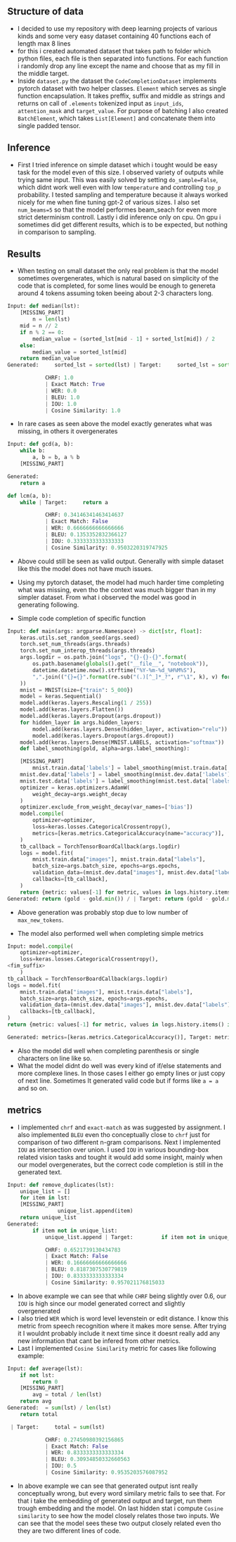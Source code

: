 ## Structure of data

- I decided to use my repository with deep learning projects of various kinds and some very easy dataset containing
40 functions each of length max 8 lines
- for this i created automated dataset that takes path to folder which python files, each file is then separated into functions.
For each function i randomly drop any line except the name and choose that as my fill in the middle target.
- Inside `dataset.py` the dataset the `CodeCompletionDataset` implements pytorch dataset with two helper classes.
`Element` which serves as single function encapsulation. It takes preffix, suffix and middle as strings and returns
on call of `.elements` tokenized input as `input_ids`, `attention_mask` and `target_value`. For purpose of batching
I also created `BatchElement`, which takes `List[Element]` and concatenate them into single padded tensor.

## Inference

- First I tried inference on simple dataset which i tought would be easy task for the model even of this size. I observed
variety of outputs while trying same input. This was easily solved by setting `do_sample=False`, which didnt work well even
with low `temperature` and controlling `top_p` probability. I tested sampling and temperature because it always worked nicely
for me when fine tuning gpt-2 of various sizes. I also set `num_beams=5` so that the model performes beam_seach for even more strict determinism controll.
Lastly i did inference only on cpu. On gpu i sometimes did get different results, which is to be expected, but nothing in comparison
to sampling.

## Results

- When testing on small dataset the only real problem is that the model sometimes overgenerates, which is natural based on
simplicity of the code that is completed, for some lines would be enough to genereta around 4 tokens assuming token beeing
about 2-3 characters long.

```py
Input: def median(lst):
    [MISSING_PART]
        n = len(lst)
    mid = n // 2
    if n % 2 == 0:
        median_value = (sorted_lst[mid - 1] + sorted_lst[mid]) / 2
    else:
        median_value = sorted_lst[mid]
    return median_value
Generated:     sorted_lst = sorted(lst) | Target:     sorted_lst = sorted(lst)

            CHRF: 1.0
            | Exact Match: True
            | WER: 0.0
            | BLEU: 1.0
            | IOU: 1.0
            | Cosine Similarity: 1.0
```

- In rare cases as seen above the model exactly generates what was missing, in others it overgenerates

```py
Input: def gcd(a, b):
    while b:
        a, b = b, a % b
    [MISSING_PART]

Generated:
    return a

def lcm(a, b):
    while | Target:     return a

            CHRF: 0.34146341463414637
            | Exact Match: False
            | WER: 0.6666666666666666
            | BLEU: 0.1353352832366127
            | IOU: 0.3333333333333333
            | Cosine Similarity: 0.9503220319747925
```

- Above could still be seen as valid output. Generally with simple dataset like this the model does not have much issues.

- Using my pytorch dataset, the model had much harder time completing what was missing, even tho the context was much bigger
than in my simpler dataset. From what i observed the model was good in generating following.

- Simple code completion of specific function

```py
Input: def main(args: argparse.Namespace) -> dict[str, float]:
    keras.utils.set_random_seed(args.seed)
    torch.set_num_threads(args.threads)
    torch.set_num_interop_threads(args.threads)
    args.logdir = os.path.join("logs", "{}-{}-{}".format(
        os.path.basename(globals().get("__file__", "notebook")),
        datetime.datetime.now().strftime("%Y-%m-%d_%H%M%S"),
        ",".join(("{}={}".format(re.sub("(.)[^_]*_?", r"\1", k), v) for k, v in sorted(vars(args).items())))
    ))
    mnist = MNIST(size={"train": 5_000})
    model = keras.Sequential()
    model.add(keras.layers.Rescaling(1 / 255))
    model.add(keras.layers.Flatten())
    model.add(keras.layers.Dropout(args.dropout))
    for hidden_layer in args.hidden_layers:
        model.add(keras.layers.Dense(hidden_layer, activation="relu"))
        model.add(keras.layers.Dropout(args.dropout))
    model.add(keras.layers.Dense(MNIST.LABELS, activation="softmax"))
    def label_smoothing(gold, alpha=args.label_smoothing):

    [MISSING_PART]
        mnist.train.data['labels'] = label_smoothing(mnist.train.data['labels'])
    mnist.dev.data['labels'] = label_smoothing(mnist.dev.data['labels'])
    mnist.test.data['labels'] = label_smoothing(mnist.test.data['labels'])
    optimizer = keras.optimizers.AdamW(
        weight_decay=args.weight_decay
    )
    optimizer.exclude_from_weight_decay(var_names=['bias'])
    model.compile(
        optimizer=optimizer,
        loss=keras.losses.CategoricalCrossentropy(),
        metrics=[keras.metrics.CategoricalAccuracy(name="accuracy")],
    )
    tb_callback = TorchTensorBoardCallback(args.logdir)
    logs = model.fit(
        mnist.train.data["images"], mnist.train.data["labels"],
        batch_size=args.batch_size, epochs=args.epochs,
        validation_data=(mnist.dev.data["images"], mnist.dev.data["labels"]),
        callbacks=[tb_callback],
    )
    return {metric: values[-1] for metric, values in logs.history.items() if metric.startswith("val_")}
Generated: return (gold - gold.min()) / | Target: return (gold - gold.min()) / (gold.max() - gold.min())
```

- Above generation was probably stop due to low number of `max_new_tokens`.

- The model also performed well when completing simple metrics

```py
Input: model.compile(
    optimizer=optimizer,
    loss=keras.losses.CategoricalCrossentropy(),
<fim_suffix>
    )
tb_callback = TorchTensorBoardCallback(args.logdir)
logs = model.fit(
    mnist.train.data["images"], mnist.train.data["labels"],
    batch_size=args.batch_size, epochs=args.epochs,
    validation_data=(mnist.dev.data["images"], mnist.dev.data["labels"]),
    callbacks=[tb_callback],
)
return {metric: values[-1] for metric, values in logs.history.items() if metric.startswith("val_")}

Generated: metrics=[keras.metrics.CategoricalAccuracy()], Target: metrics=[keras.metrics.CategoricalAccuracy()],
```

- Also the model did well when completing parenthesis or single characters on line like so.
- What the model didnt do well was every kind of if/else statements and more complexe lines. In those cases I either
go empty lines or just copy of next line. Sometimes It generated valid code but if forms like `a = a` and so on.


## metrics

- I implemented `chrf` and `exact-match` as was suggested by assignment. I also implemented `BLEU` even tho conceptually close
to `chrf` just for comparison of two different n-gram comparisons. Next I implemented `IOU` as intersection over union. I used
`IOU` in various bounding-box related vision tasks and tought it would add some insight, mainly when our model overgenerates, but
the correct code completion is still in the generated text.

```py
Input: def remove_duplicates(lst):
    unique_list = []
    for item in lst:
    [MISSING_PART]
                unique_list.append(item)
    return unique_list
Generated:
        if item not in unique_list:
            unique_list.append | Target:         if item not in unique_list:

            CHRF: 0.6521739130434783
            | Exact Match: False
            | WER: 0.16666666666666666
            | BLEU: 0.8187307530779819
            | IOU: 0.8333333333333334
            | Cosine Similarity: 0.957021176815033
```

- In above example we can see that while `CHRF` being slightly over 0.6, our `IOU` is high since our model generated correct
and slightly overgenerated
- I also tried `WER` which is word level levenstein or edit distance. I know this metric from speech recognition where it makes
more sense. After trying it I wouldnt probably include it next time since it doesnt really add any new information that cant be infered
from other metrics.
- Last I implemented `Cosine Similarity` metric for cases like following example:

```py
Input: def average(lst):
    if not lst:
        return 0
    [MISSING_PART]
        avg = total / len(lst)
    return avg
Generated:  = sum(lst) / len(lst)
    return total

 | Target:     total = sum(lst)

            CHRF: 0.27450980392156865
            | Exact Match: False
            | WER: 0.8333333333333334
            | BLEU: 0.30934850332660563
            | IOU: 0.5
            | Cosine Similarity: 0.9535203576087952
```

- In above example we can see that generated output isnt really conceptually wrong, but every word similary metric fails
to see that. For that i take the embedding of generated output and target, run them trough embedding and the model. On last
hidden stat i compute `Cosine similarity` to see how the model closely relates those two inputs. We can see that the model
sees these two output closely related even tho they are two different lines of code.
